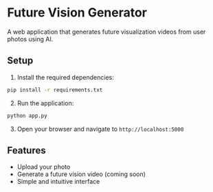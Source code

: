 # Future Vision Generator

A web application that generates future visualization videos from user photos using AI.

## Setup

1. Install the required dependencies:
```bash
pip install -r requirements.txt
```

2. Run the application:
```bash
python app.py
```

3. Open your browser and navigate to `http://localhost:5000`

## Features
- Upload your photo
- Generate a future vision video (coming soon)
- Simple and intuitive interface
